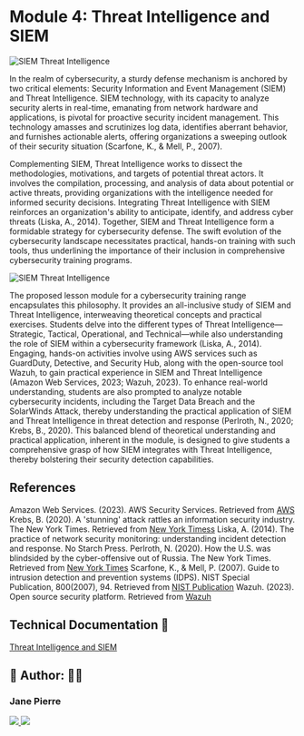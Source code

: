 # Module 4: Threat Intelligence and SIEM




![SIEM Threat Intelligence](https://drive.google.com/uc?export=view&id=1G8TIDCB9OsRmgUTI1k9ukMKa8P6BD9fq)


In the realm of cybersecurity, a sturdy defense mechanism is anchored by two critical elements: Security Information and Event Management (SIEM) and Threat Intelligence. SIEM technology, with its capacity to analyze security alerts in real-time, emanating from network hardware and applications, is pivotal for proactive security incident management. This technology amasses and scrutinizes log data, identifies aberrant behavior, and furnishes actionable alerts, offering organizations a sweeping outlook of their security situation (Scarfone, K., & Mell, P., 2007).

Complementing SIEM, Threat Intelligence works to dissect the methodologies, motivations, and targets of potential threat actors. It involves the compilation, processing, and analysis of data about potential or active threats, providing organizations with the intelligence needed for informed security decisions. Integrating Threat Intelligence with SIEM reinforces an organization's ability to anticipate, identify, and address cyber threats (Liska, A., 2014).  Together, SIEM and Threat Intelligence form a formidable strategy for cybersecurity defense. The swift evolution of the cybersecurity landscape necessitates practical, hands-on training with such tools, thus underlining the importance of their inclusion in comprehensive cybersecurity training programs.



![SIEM Threat Intelligence](https://drive.google.com/uc?export=view&id=1MJLpGPDlSowzyTr9IBX7e7MjYde_aXja) 


The proposed lesson module for a cybersecurity training range encapsulates this philosophy. It provides an all-inclusive study of SIEM and Threat Intelligence, interweaving theoretical concepts and practical exercises. Students delve into the different types of Threat Intelligence—Strategic, Tactical, Operational, and Technical—while also understanding the role of SIEM within a cybersecurity framework (Liska, A., 2014).  Engaging, hands-on activities involve using AWS services such as GuardDuty, Detective, and Security Hub, along with the open-source tool Wazuh, to gain practical experience in SIEM and Threat Intelligence (Amazon Web Services, 2023; Wazuh, 2023).  To enhance real-world understanding, students are also prompted to analyze notable cybersecurity incidents, including the Target Data Breach and the SolarWinds Attack, thereby understanding the practical application of SIEM and Threat Intelligence in threat detection and response (Perlroth, N., 2020; Krebs, B., 2020). This balanced blend of theoretical understanding and practical application, inherent in the module, is designed to give students a comprehensive grasp of how SIEM integrates with Threat Intelligence, thereby bolstering their security detection capabilities.

## References

Amazon Web Services. (2023). AWS Security Services. Retrieved from [AWS](https://aws.amazon.com/security/)
Krebs, B. (2020). A 'stunning' attack rattles an information security industry. The New York Times. Retrieved from [New York Timess](https://www.nytimes.com/2020/12/14/us/politics/russia-hack-nsa-homeland-security-pentagon.html)
Liska, A. (2014). The practice of network security monitoring: understanding incident detection and response. No Starch Press.
Perlroth, N. (2020). How the U.S. was blindsided by the cyber-offensive out of Russia. The New York Times. Retrieved from [New York Times](https://www.nytimes.com/2020/12/17/us/politics/russia-cyber-hack-trump.html)
Scarfone, K., & Mell, P. (2007). Guide to intrusion detection and prevention systems (IDPS). NIST Special Publication, 800(2007), 94. Retrieved from [NIST Publication](https://csrc.nist.gov/publications/detail/sp/800-94/final)
Wazuh. (2023). Open source security platform. Retrieved from [Wazuh](https://wazuh.com/)


## Technical Documentation 🤖

[Threat Intelligence and SIEM](https://docs.google.com/document/d/1b6XRifu6GrG2PE__bY1PCyEI1Y6wmvTb)

## 🔗 Author: 👩‍💻

### Jane Pierre <p align="left">
  <a href="https://www.linkedin.com/in/jane-pierre-page/">
    <img src="https://skillicons.dev/icons?i=linkedin" />
  </a>  
    <a href="https://github.com/jjperipheral">
    <img src="https://skillicons.dev/icons?i=github" />
  </a>
</p>
